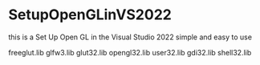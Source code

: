 # SetupOpenGLinVS2022
this is a Set Up Open GL in the Visual Studio 2022 simple and easy to use 


freeglut.lib
glfw3.lib
glut32.lib
opengl32.lib
user32.lib
gdi32.lib
shell32.lib
